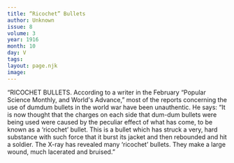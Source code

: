 ```yaml
---
title: “Ricochet” Bullets
author: Unknown
issue: 8
volume: 3
year: 1916
month: 10
day: V
tags:
layout: page.njk
image:
---
```

“RICOCHET BULLETS.       According to a writer in the February “Popular Science Monthly, and World's Advance,” most of the reports concerning the use of dumdum bullets in the world war have been unauthentic. He says: “It is now thought that the charges on each side that dum-dum bullets were being used were caused by the peculiar effect of what has come, to be known as a ‘ricochet’ bullet. This is a bullet which has struck a very, hard substance with such force that it burst its jacket and then rebounded and hit a soldier. The X-ray has revealed many ‘ricochet’ bullets. They make a large wound, much lacerated and bruised.” 




